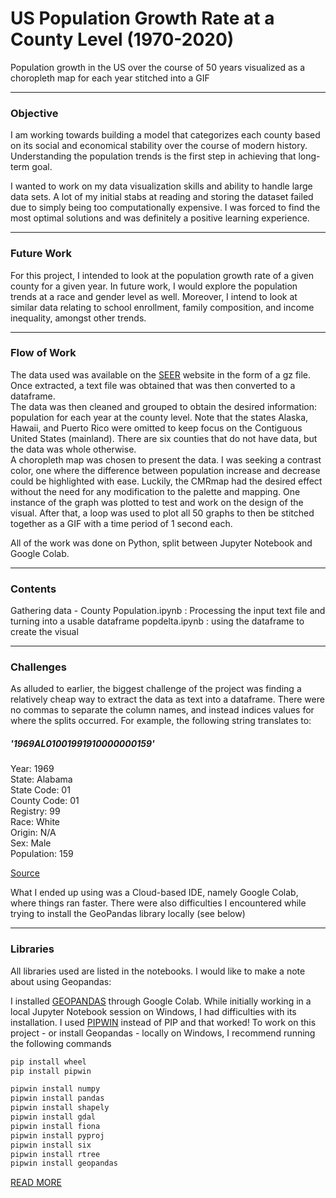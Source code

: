 # US Population Growth Rate at a County Level (1970-2020)

Population growth in the US over the course of 50 years visualized as a choropleth map for each year stitched into a GIF

----
### Objective

I am working towards building a model that categorizes each county based on its social and economical stability over the course of modern history. Understanding the population trends is the first step in achieving that long-term goal.

I wanted to work on my data visualization skills and ability to handle large data sets. A lot of my initial stabs at reading and storing the dataset failed due to simply being too computationally expensive. I was forced to find the most optimal solutions and was definitely a positive learning experience.

----

### Future Work
For this project, I intended to look at the population growth rate of a given county for a given year. In future work, I would explore the population trends at a race and gender level as well.
Moreover, I intend to look at similar data relating to school enrollment, family composition, and income inequality, amongst other trends.

----

### Flow of Work
The data used was available on the [SEER](https://seer.cancer.gov/popdata/download.html) website in the form of a gz file. Once extracted, a text file was obtained that was then converted to a dataframe.\
The data was then cleaned and grouped to obtain the desired information: population for each year at the county level. Note that the states Alaska, Hawaii, and Puerto Rico were omitted to keep focus on the Contiguous United States (mainland). There are six counties that do not have data, but the data was whole otherwise.\
A choropleth map was chosen to present the data. I was seeking a contrast color, one where the difference between population increase and decrease could be highlighted with ease. Luckily, the CMRmap had the desired effect without the need for any modification to the palette and mapping. 
One instance of the graph was plotted to test and work on the design of the visual. After that, a loop was used to plot all 50 graphs to then be stitched together as a GIF with a time period of 1 second each.

All of the work was done on Python, split between Jupyter Notebook and Google Colab.

----

### Contents

Gathering data - County Population.ipynb : Processing the input text file and turning into a usable dataframe
popdelta.ipynb : using the dataframe to create the visual

----

### Challenges
As alluded to earlier, the biggest challenge of the project was finding a relatively cheap way to extract the data as text into a dataframe. There were no commas to separate the column names, and instead indices values for where the splits occurred. For example, the following string translates to:
##### '1969AL01001991910000000159'
Year: 1969\
State: Alabama\
State Code: 01\
County Code: 01\
Registry: 99\
Race: White\
Origin: N/A\
Sex: Male\
Population: 159

[Source](https://seer.cancer.gov/popdata/popdic.html)

What I ended up using was a Cloud-based IDE, namely Google Colab, where things ran faster. There were also difficulties I encountered while trying to install the GeoPandas library locally (see below)

----

### Libraries

All libraries used are listed in the notebooks. I would like to make a note about using Geopandas:

I installed [GEOPANDAS](https://geopandas.org/en/stable/) through Google Colab. While initially working in a local Jupyter Notebook session on Windows, I had difficulties with its installation. I used [PIPWIN](https://pypi.org/project/pipwin/) instead of PIP and that worked! To work on this project - or install Geopandas - locally on Windows, I recommend running the following commands
```bash
pip install wheel
pip install pipwin

pipwin install numpy
pipwin install pandas
pipwin install shapely
pipwin install gdal
pipwin install fiona
pipwin install pyproj
pipwin install six
pipwin install rtree
pipwin install geopandas
```
[READ MORE](https://stackoverflow.com/questions/54734667/error-installing-geopandas-a-gdal-api-version-must-be-specified-in-anaconda)


